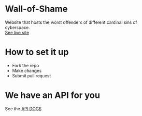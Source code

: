 # Wall-of-Shame
 Website that hosts the worst offenders of different cardinal sins of cyberspace. <br/>
[See live site](https://cyberspace-citizenship-coefficient.github.io/Wall-of-Shame/)

# How to set it up
- Fork the repo
- Make changes 
- Submit pull request

# We have an API for you
See the  [API DOCS](https://cyberspace-citizenship-coefficient.github.io/Wall-of-Shame/API.html)


